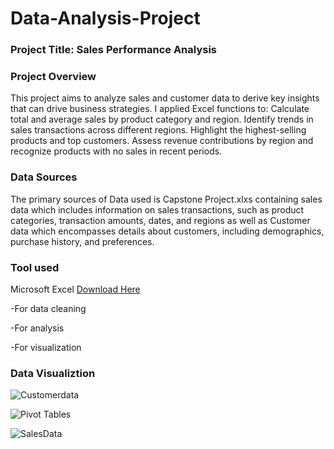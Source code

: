 # Data-Analysis-Project

### Project Title: Sales Performance Analysis 
### Project Overview
This project aims to analyze sales and customer data to derive key insights that can drive business strategies. 
I applied Excel functions to: 
Calculate total and average sales by product category and region.
Identify trends in sales transactions across different regions.
Highlight the highest-selling products and top customers.
Assess revenue contributions by region and recognize products with no sales in recent periods.

### Data Sources
The primary sources of Data used is Capstone Project.xlxs containing sales data which includes information on sales transactions, such as product categories, transaction amounts, dates, and regions as well as Customer data which encompasses details about customers, including demographics, purchase history, and preferences. 

### Tool used
Microsoft Excel [Download Here](https://www.microsoft.com)

-For data cleaning

-For analysis

-For visualization

### Data Visualiztion


![Customerdata](https://github.com/user-attachments/assets/81765dba-fd6e-4882-be96-a231f653cf73)

![Pivot Tables](https://github.com/user-attachments/assets/b25c8024-6213-48fa-b8d8-5ed46c00666c)

![SalesData](https://github.com/user-attachments/assets/e6f07b5d-5d67-4c9a-8df8-228ad31f5466)






